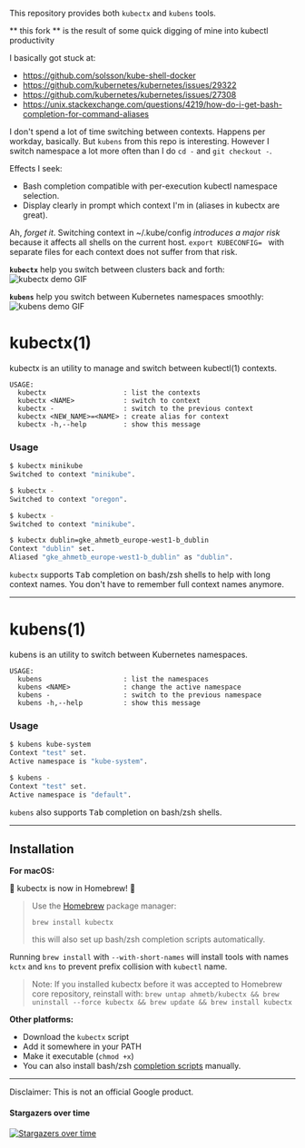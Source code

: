 This repository provides both `kubectx` and `kubens` tools.

** this fork ** is the result of some quick digging of mine into kubectl productivity

I basically got stuck at:
 - https://github.com/solsson/kube-shell-docker
 - https://github.com/kubernetes/kubernetes/issues/29322
 - https://github.com/kubernetes/kubernetes/issues/27308
 - https://unix.stackexchange.com/questions/4219/how-do-i-get-bash-completion-for-command-aliases

I don't spend a lot of time switching between contexts. Happens per workday, basically.
But `kubens` from this repo is interesting. However I switch namespace a lot more often
than I do `cd -` and `git checkout -`.

Effects I seek:
 * Bash completion compatible with per-execution kubectl namespace selection.
 * Display clearly in prompt which context I'm in (aliases in kubectx are great).

Ah, *forget it*. Switching context in ~/.kube/config
_introduces a major risk_ because it affects all shells
on the current host.
`export KUBECONFIG= ` with separate files for each context
does not suffer from that risk.

**`kubectx`** help you switch between clusters back and forth:
![kubectx demo GIF](img/kubectx-demo.gif)

**`kubens`** help you switch between Kubernetes namespaces smoothly:
![kubens demo GIF](img/kubens-demo.gif)

# kubectx(1)

kubectx is an utility to manage and switch between kubectl(1) contexts.

```
USAGE:
  kubectx                   : list the contexts
  kubectx <NAME>            : switch to context
  kubectx -                 : switch to the previous context
  kubectx <NEW_NAME>=<NAME> : create alias for context
  kubectx -h,--help         : show this message
```

### Usage

```sh
$ kubectx minikube
Switched to context "minikube".

$ kubectx -
Switched to context "oregon".

$ kubectx -
Switched to context "minikube".

$ kubectx dublin=gke_ahmetb_europe-west1-b_dublin
Context "dublin" set.
Aliased "gke_ahmetb_europe-west1-b_dublin" as "dublin".
```

`kubectx` supports <kbd>Tab</kbd> completion on bash/zsh shells to help with 
long context names. You don't have to remember full context names anymore.

-----

# kubens(1)

kubens is an utility to switch between Kubernetes namespaces.

```
USAGE:
  kubens                    : list the namespaces
  kubens <NAME>             : change the active namespace
  kubens -                  : switch to the previous namespace
  kubens -h,--help          : show this message
```


### Usage

```sh
$ kubens kube-system
Context "test" set.
Active namespace is "kube-system".

$ kubens -
Context "test" set.
Active namespace is "default".
```

`kubens` also supports <kbd>Tab</kbd> completion on bash/zsh shells.

-----

## Installation

**For macOS:**

:tada: kubectx is now in Homebrew! :confetti_ball:

> Use the [Homebrew](https://brew.sh/) package manager:
>
>     brew install kubectx
>
> this will also set up bash/zsh completion scripts automatically.

Running `brew install` with `--with-short-names` will install tools with names
`kctx` and `kns` to prevent prefix collision with `kubectl` name.

> Note: If you installed kubectx before it was accepted to Homebrew core
> repository, reinstall with:
> `brew untap ahmetb/kubectx && brew uninstall --force kubectx && brew update && brew install kubectx`

**Other platforms:**

- Download the `kubectx` script
- Add it somewhere in your PATH
- Make it executable (`chmod +x`)
- You can also install bash/zsh [completion scripts](completion/) manually.

-----

Disclaimer: This is not an official Google product.


#### Stargazers over time

[![Stargazers over time](https://starcharts.herokuapp.com/ahmetb/kubectx.svg)](https://starcharts.herokuapp.com/ahmetb/kubectx)


